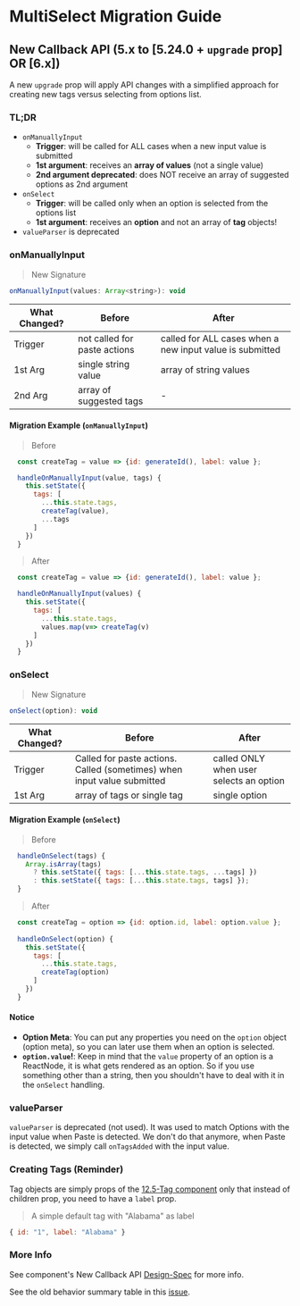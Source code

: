 # MultiSelect Migration Guide

## New Callback API (5.x to [5.24.0 + `upgrade` prop] OR [6.x])

A new `upgrade` prop will apply API changes with a simplified approach for creating new tags versus selecting from options list.

### TL;DR

- `onManuallyInput`
  - **Trigger**: will be called for ALL cases when a new input value is submitted
  - **1st argument**: receives an **array of values** (not a single value)
  - **2nd argument deprecated**: does NOT receive an array of suggested options as 2nd argument
- `onSelect`
  - **Trigger**: will be called only when an option is selected from the options list
  - **1st argument**: receives an **option** and not an array of **tag** objects!
- `valueParser` is deprecated

### onManuallyInput

> New Signature

```js
onManuallyInput(values: Array<string>): void
```

| What Changed? |  Before                         |            After               |
|---------|---------------------------------|--------------------------------|
| Trigger | not called for paste actions    | called for ALL cases when a new input value is submitted|
| 1st Arg | single string value             | array of string values         |
| 2nd Arg | array of suggested tags         |  -                             |  

#### Migration Example (`onManuallyInput`)

> Before

```js
  const createTag = value => {id: generateId(), label: value };

  handleOnManuallyInput(value, tags) {
    this.setState({
      tags: [
        ...this.state.tags,
        createTag(value),
        ...tags
      ]
    })
  }
```

> After

```js
  const createTag = value => {id: generateId(), label: value };

  handleOnManuallyInput(values) {
    this.setState({
      tags: [
        ...this.state.tags,
        values.map(v=> createTag(v)
      ]
    })
  }
```

### onSelect

> New Signature

```js
onSelect(option): void
```

| What Changed? |  Before                         |            After               |
|---------|---------------------------------|--------------------------------|
| Trigger | Called for paste actions. Called (sometimes) when input value submitted  | called ONLY when user selects an option |
| 1st Arg | array of tags or single tag | single option   |

#### Migration Example (`onSelect`)

> Before

```js
  handleOnSelect(tags) {
    Array.isArray(tags)
      ? this.setState({ tags: [...this.state.tags, ...tags] })
      : this.setState({ tags: [...this.state.tags, tags] });
  }
```

> After

```js
  const createTag = option => {id: option.id, label: option.value };
  
  handleOnSelect(option) {
    this.setState({
      tags: [
        ...this.state.tags,
        createTag(option)
      ]
    })
  }
```

#### Notice

- **Option Meta**: You can put any properties you need on the `option` object (option meta), so you can later use them when an option is selected.
- **`option.value`!**: Keep in mind that the `value` property of an option is a ReactNode, it is what gets rendered as an option. So if you use something other than a string, then you shouldn't have to deal with it in the `onSelect` handling.

### valueParser

`valueParser` is deprecated (not used). It was used to match Options with the input value when Paste is detected. We don't do that anymore, when Paste is detected, we simply call `onTagsAdded` with the input value.

### Creating Tags (Reminder)

Tag objects are simply props of the [12.5-Tag component](https://wix-wix-style-react.surge.sh/?selectedKind=12.%20Other&selectedStory=12.5%20Tag&full=0&addons=0&stories=1&panelRight=0) only that instead of children prop, you need to have a `label` prop.

> A simple default tag with "Alabama" as label

```js
{ id: "1", label: "Alabama" }
```

### More Info

See component's New Callback API [Design-Spec](https://github.com/wix/wix-style-react/blob/master/src/MultiSelect/README.DESIGN-SPEC.md) for more info.

See the old behavior summary table in this [issue](https://github.com/wix/wix-style-react/issues/2559#issuecomment-449770857).
